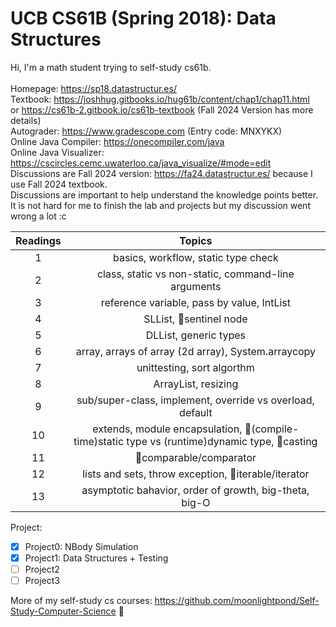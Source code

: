 # UCB CS61B (Spring 2018): Data Structures
Hi, I'm a math student trying to self-study cs61b. \
\
Homepage: https://sp18.datastructur.es/ \
Textbook: https://joshhug.gitbooks.io/hug61b/content/chap1/chap11.html \
or https://cs61b-2.gitbook.io/cs61b-textbook (Fall 2024 Version has more details)  \
Autograder: https://www.gradescope.com (Entry code: MNXYKX)  \
Online Java Compiler: https://onecompiler.com/java   \
Online Java Visualizer: https://cscircles.cemc.uwaterloo.ca/java_visualize/#mode=edit    \
Discussions are Fall 2024 version: https://fa24.datastructur.es/  because I use Fall 2024 textbook.     \
Discussions are important to help understand the knowledge points better. It is not hard for me to finish the lab and projects but my discussion went wrong a lot :c

| Readings | Topics |
| :------: | :----: |
| 1 | basics, workflow, static type check |
| 2 | class, static vs non-static, command-line arguments |
| 3 | reference variable, pass by value, IntList |
| 4 | SLList, :candy:sentinel node |
| 5 | DLList, generic types |
| 6 | array, arrays of array (2d array), System.arraycopy |
| 7 | unittesting, sort algorthm |
| 8 | ArrayList, resizing |
| 9 | sub/super-class, implement, override vs overload, default |
| 10 | extends, module encapsulation, :candy:(compile-time)static type vs (runtime)dynamic type, :candy:casting |
| 11 | :candy:comparable/comparator |
| 12 | lists and sets, throw exception, :candy:iterable/iterator |
| 13 | asymptotic bahavior, order of growth, big-theta, big-O |


Project:
- [x] Project0: NBody Simulation
- [x] Project1: Data Structures + Testing
- [ ] Project2
- [ ] Project3
 
More of my self-study cs courses: https://github.com/moonlightpond/Self-Study-Computer-Science :candy:
